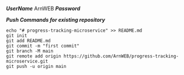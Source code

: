 ***UserName***
ArnWEB
***Password***



***Push Commands for existing repository***

```shell
echo "# progress-tracking-microservice" >> README.md
git init
git add README.md
git commit -m "first commit"
git branch -M main
git remote add origin https://github.com/ArnWEB/progress-tracking-microservice.git
git push -u origin main
```
